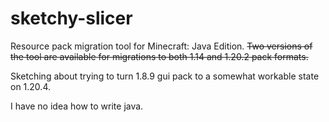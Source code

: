 # sketchy-slicer
Resource pack migration tool for Minecraft: Java Edition.
<s>Two versions of the tool are available for migrations to both 1.14 and 1.20.2 pack formats. </s> 

Sketching about trying to turn 1.8.9 gui pack to a somewhat workable state on 1.20.4.

I have no idea how to write java.
